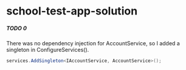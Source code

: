 # school-test-app-solution
##### TODO 0
There was no dependency injection for AccountService, so I added a singleton in ConfigureServices().
```csharp
services.AddSingleton<IAccountService, AccountService>();
```

